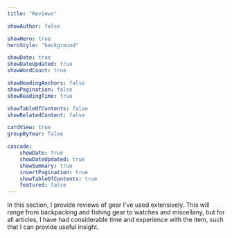 ```yaml
---
title: "Reviews"

showAuthor: false

showHero: true
heroStyle: "background"

showDate: true
showDateUpdated: true
showWordCount: true

showHeadingAnchors: false
showPagination: false
showReadingTime: true

showTableOfContents: false
showRelatedContent: false

cardView: true
groupByYear: false

cascade:
    showDate: true
    showDateUpdated: true
    showSummary: true
    invertPagination: true
    showTableOfContents: true
    featured: false
---
```


In this section, I provide reviews of gear I've used extensively.
This will range from backpacking and fishing gear to watches and miscellany, but for all articles, I have had considerable time and experience with the item, such that I can provide useful insight.
